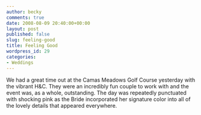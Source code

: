 ```yaml
---
author: becky
comments: true
date: 2008-08-09 20:40:00+00:00
layout: post
published: false
slug: feeling-good
title: Feeling Good
wordpress_id: 29
categories:
- Weddings
---
```


We had a great time out at the Camas Meadows Golf Course yesterday with the vibrant H&C. They were an incredibly fun couple to work with and the event was, as a whole, outstanding.  The day was repeatedly punctuated with shocking pink as the Bride incorporated her signature color into all of the lovely details that appeared everywhere.

